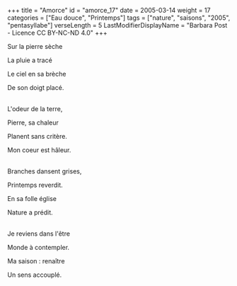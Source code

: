 +++
title = "Amorce"
id = "amorce_17"
date = 2005-03-14
weight = 17
categories = ["Eau douce", "Printemps"]
tags = ["nature", "saisons", "2005", "pentasyllabe"]
verseLength = 5
LastModifierDisplayName = "Barbara Post - Licence CC BY-NC-ND 4.0"
+++

Sur la pierre sèche

La pluie a tracé

Le ciel en sa brèche

De son doigt placé.

 \
L'odeur de la terre,

Pierre, sa chaleur

Planent sans critère.

Mon coeur est hâleur.

 \
Branches dansent grises,

Printemps reverdit.

En sa folle église

Nature a prédit.

 \
Je reviens dans l'être

Monde à contempler.

Ma saison : renaître

Un sens accouplé.
